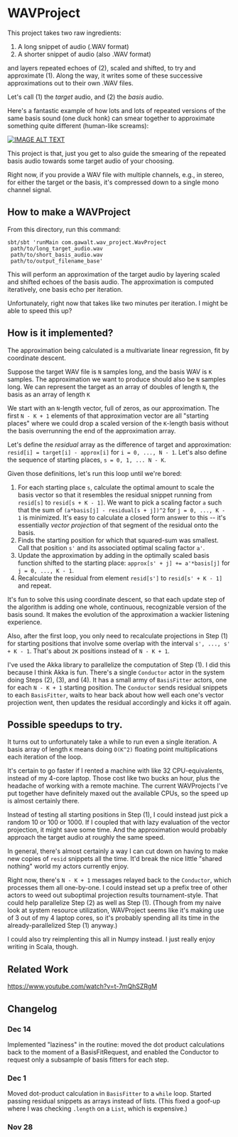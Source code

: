 # WAVProject

This project takes two raw ingredients:

1. A long snippet of audio (.WAV format)
2. A shorter snippet of audio (also .WAV format)

and layers repeated echoes of (2), scaled and shifted,
to try and approximate (1).  Along the way, it writes
some of these successive approximations out to their
own .WAV files.

Let's call (1) the *target* audio, and (2) the *basis*
audio.

Here's a fantastic example of how lots and lots of
repeated versions of the same basis sound (one duck honk)
can smear together to approximate something quite
different (human-like screams):

[![IMAGE ALT TEXT](http://img.youtube.com/vi/nHc288IPFzk/0.jpg)](http://www.youtube.com/watch?v=nHc288IPFzk "Duck Army")

This project is that, just you get to also guide the smearing
of the repeated basis audio towards some target audio
of your choosing.

Right now, if you provide a WAV file with multiple channels,
e.g., in stereo, for either the target or the basis, it's
compressed down to a single mono channel signal.

## How to make a WAVProject

From this directory, run this command:

```
sbt/sbt 'runMain com.gawalt.wav_project.WavProject 
 path/to/long_target_audio.wav
 path/to/short_basis_audio.wav
 path/to/output_filename_base'
```

This will perform an approximation of the target audio by
layering scaled and shifted echoes of the basis audio.
The approximation is computed iteratively, one basis echo
per iteration.  

Unfortunately, right now that takes like two minutes per
iteration.  I might be able to speed this up?

## How is it implemented?

The approximation being calculated is a multivariate
linear regression, fit by coordinate descent.

Suppose the target WAV file is `N` samples long, and the
basis WAV is `K` samples.  The approximation we want to
produce should also be `N` samples long.  We can represent
the target as an array of doubles of length `N`, the basis
as an array of length `K`

We start with an `N`-length vector, full of zeros, as our
approximation.  The first `N - K + 1` elements of that
approximation vector are all "starting places" where we
could drop a scaled version of the `K`-length basis without
the basis overrunning the end of the approximation array.

Let's define the *residual* array as the difference of
target and approximation: `resid[i] = target[i] - approx[i]`
for `i = 0, ..., N - 1`.  Let's also define the sequence of
starting places, `s = 0, 1, ... N - K`.

Given those definitions, let's run this loop until we're bored:

1. For each starting place `s`, calculate the optimal amount
   to scale the basis vector so that it resembles the residual
   snippet running from `resid[s]` to `resid[s + K - 1]`.
   We want to pick a scaling factor `a` such that
   the sum of `(a*basis[j] - residual[s + j])^2` for
   `j = 0, ..., K - 1` is minimized.  It's easy to calculate
   a closed form answer to this -- it's essentially *vector
   projection* of that segment of the residual onto the basis.
2. Finds the starting position for which that squared-sum was
   smallest.  Call that position `s'` and its associated
   optimal scaling factor `a'`.
3. Update the approximation by adding in the optimally
   scaled basis function shifted to the starting place:
   `approx[s' + j] += a'*basis[j]` for `j = 0, ..., K - 1`.
4. Recalculate the residual from element `resid[s']` to
   `resid[s' + K - 1]` and repeat.

It's fun to solve this using coordinate descent, so that each
update step of the algorithm is adding one whole, continuous,
recognizable version of the basis sound.  It makes the evolution
of the approximation a wackier listening experience.

Also, after the first loop, you only need to recalculate
projections in Step (1) for starting positions that involve
some overlap with the interval `s', ..., s' + K - 1`.  That's
about `2K` positions instead of `N - K + 1`.

I've used the Akka library to parallelize the computation of
Step (1).  I did this because I think Akka is fun.  There's
a single `Conductor` actor in the system doing Steps (2),
(3), and (4).  It has a small army of `BasisFitter` actors,
one for each `N - K + 1` starting position.  The `Conductor`
sends residual snippets to each `BasisFitter`, waits to hear
back about how well each one's vector projection went, then
updates the residual accordingly and kicks it off again.

## Possible speedups to try.

It turns out to unfortunately take a while to run even a single
iteration.  A basis array of length `K` means doing `O(K^2)`
floating point multiplications each iteration of the loop.

It's certain to go faster if I rented a machine with like 32
CPU-equivalents, instead of my 4-core laptop.  Those cost
like two bucks an hour, plus the headache of working with
a remote machine.  The current WAVProjects I've put together
have definitely maxed out the available CPUs, so the speed
up is almost certainly there.

Instead of testing all starting positions in Step (1), I could
instead just pick a random 10 or 100 or 1000.  If I coupled that
with lazy evaluation of the vector projection, it might save
some time.  And the approximation would probably approach
the target audio at roughly the same speed.

In general, there's almost certainly a way I can cut
down on having to make new copies of `resid` snippets
all the time.  It'd break the nice little "shared nothing"
world my actors currently enjoy.

Right now, there's `N - K + 1` messages relayed back to
the `Conductor`, which processes them all one-by-one.
I could instead set up a prefix tree of other actors to
weed out suboptimal projection results tournament-style.
That could help parallelize Step (2) as well as Step (1).
(Though from my naive look at system resource utilization,
WAVProject seems like it's making use of 3 out of my 4
laptop cores, so it's probably spending all its time in
the already-parallelized Step (1) anyway.)

I could also try reimplenting this all in Numpy instead.
I just really enjoy writing in Scala, though.

## Related Work

https://www.youtube.com/watch?v=t-7mQhSZRgM

## Changelog

### Dec 14

Implemented "laziness" in the routine: moved the dot product
calculations back to the moment of a BasisFitRequest, and
enabled the Conductor to request only a subsample of basis
fitters for each step.

### Dec 1

Moved dot-product calculation in `BasisFitter` to a `while` loop.
Started passing residual snippets as arrays instead of lists.
(This fixed a goof-up where I was checking `.length` on a
`List`, which is expensive.)

[comment]: # (Second run)

[comment]: # (1 update: 10:01 PM)
[comment]: # (2 updates: 10:01 PM)
[comment]: # (4 updates: 10:01 PM)
[comment]: # (8 updates: 10:02 PM)
[comment]: # (16 updates: 10:02 PM)
[comment]: # (32 updates: 10:04 PM)
[comment]: # (64 updates: 10:06 PM)
[comment]: # (128 updates: 10:12 PM)
[comment]: # (256 updates: 10:23 PM)
[comment]: # (512 updates: 10:46 PM)
[comment]: # (1024 updates: 11:29 PM)

### Nov 28


[comment]: # (First run went slow:)

[comment]: # (1 update: 9:52 PM)
[comment]: # (2 updates: 9:54 PM)
[comment]: # (4 updates: 9:58 PM)
[comment]: # (8 updates: 10:04 PM)
[comment]: # (16 updates: 10:18 PM)
[comment]: # (32 updates: 10:43 PM)
[comment]: # (64 updates: 11:35 PM)
[comment]: # (128 updates: 1:15 AM)
[comment]: # (256 updates: 4:31 AM)
[comment]: # (512 updates: 11:10 AM)
[comment]: # (1024 updates: 12:16 AM)
